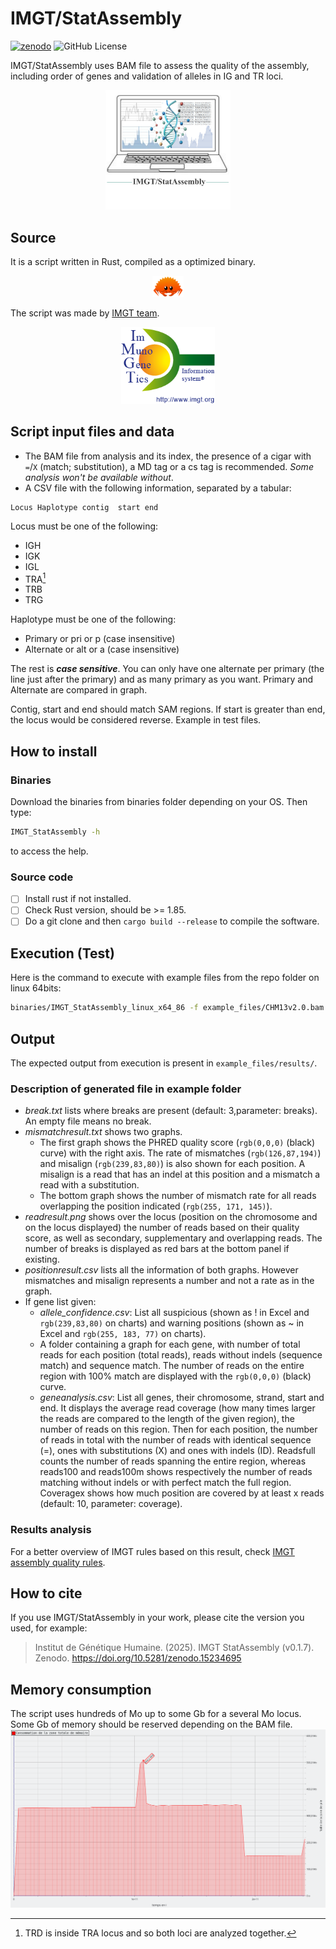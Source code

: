 # IMGT/StatAssembly
[![zenodo](https://zenodo.org/badge/DOI/10.5281/zenodo.15016809.svg)](https://zenodo.org/doi/10.5281/zenodo.15016810)
![GitHub License](https://img.shields.io/github/license/DorianCoding/IMGT_StatAssembly)

IMGT/StatAssembly uses BAM file to assess the quality of the assembly, including order of genes and validation of alleles in IG and TR loci. 
<p align="middle">
<img src = "images/logo_software.png" width ="200" />
</p>

## Source
It is a script written in Rust, compiled as a optimized binary.
<p align="middle">
<img src = "images/rust.png" width ="50" />
</p>
The script was made by <a href="//www.imgt.org">IMGT team</a>.
<p align="middle">
<img src= "images/logo_imgt.png" width ="150" />
</p>

## Script input files and data
* The BAM file from analysis and its index, the presence of a cigar with `=`/`X` (match; substitution), a MD tag or a cs tag is recommended. *Some analysis won't be available without*.
* A CSV file with the following information, separated by a tabular:
```
Locus Haplotype contig  start end
```
Locus must be one of the following:
* IGH
* IGK
* IGL
* TRA[^1]
* TRB
* TRG

[^1]: TRD is inside TRA locus and so both loci are analyzed together.

Haplotype must be one of the following:
* Primary or pri or p (case insensitive)
* Alternate or alt or a (case insensitive)

The rest is ***case sensitive***. You can only have one alternate per primary (the line just after the primary) and as many primary as you want. Primary and Alternate are compared in graph.

Contig, start and end should match SAM regions. If start is greater than end, the locus would be considered reverse.
Example in test files.

## How to install

### Binaries

Download the binaries from binaries folder depending on your OS. Then type:
```bash
IMGT_StatAssembly -h
```
to access the help.

### Source code

- [ ] Install rust if not installed.
- [ ] Check Rust version, should be >= 1.85.
- [ ] Do a git clone and then `cargo build --release` to compile the software.

## Execution (Test)

Here is the command to execute with example files from the repo folder on linux 64bits:
```bash
binaries/IMGT_StatAssembly_linux_x64_86 -f example_files/CHM13v2.0.bam -s human -l example_files/CHM13v2.0loc.csv -g example_files/CHM13v2.0geneloc.csv -o results/
```

## Output

The expected output from execution is present in `example_files/results/`.

### Description of generated file in example folder

- *break.txt* lists where breaks are present (default: 3,parameter: breaks). An empty file means no break.
- *mismatchresult.txt* shows two graphs.
    - The first graph shows the PHRED quality score (`rgb(0,0,0)` (black) curve) with the right axis. The rate of mismatches (`rgb(126,87,194)`) and misalign (`rgb(239,83,80)`) is also shown for each position. A misalign is a read that has an indel at this position and a mismatch a read with a substitution.
    - The bottom graph shows the number of mismatch rate for all reads overlapping the position indicated (`rgb(255, 171, 145)`).
- *readresult.png* shows over the locus (position on the chromosome and on the locus displayed) the number of reads based on their quality score, as well as secondary, supplementary and overlapping reads. The number of breaks is displayed as red bars at the bottom panel if existing.
- *positionresult.csv* lists all the information of both graphs. However mismatches and misalign represents a number and not a rate as in the graph.
- If gene list given:
    - *allele_confidence.csv*: List all suspicious (shown as ! in Excel and `rgb(239,83,80)` on charts) and warning positions (shown as ~ in Excel and `rgb(255, 183, 77)` on charts).
    - A folder containing a graph for each gene, with number of total reads for each position (total reads), reads without indels (sequence match) and sequence match. The number of reads on the entire region with 100% match are displayed with the `rgb(0,0,0)` (black) curve.
    - *geneanalysis.csv*: List all genes, their chromosome, strand, start and end. It displays the average read coverage (how many times larger the reads are compared to the length of the given region), the number of reads on this region. Then for each position, the number of reads in total with the number of reads with identical sequence (=), ones with substitutions (X) and ones with indels (ID). Readsfull counts the number of reads spanning the entire region, whereas reads100 and reads100m shows respectively the number of reads matching without indels or with perfect match the full region. Coveragex shows how much position are covered by at least x reads (default: 10, parameter: coverage).

### Results analysis

For a better overview of IMGT rules based on this result, check [IMGT assembly quality rules](https://imgt.org/IMGTScientificChart/Assemblies/IMGTassemblyquality.php).

## How to cite

If you use IMGT/StatAssembly in your work, please cite the version you used, for example:

> Institut de Génétique Humaine. (2025). IMGT StatAssembly (v0.1.7). Zenodo. https://doi.org/10.5281/zenodo.15234695

## Memory consumption
The script uses hundreds of Mo up to some Gb for a several Mo locus. Some Gb of memory should be reserved depending on the BAM file.
![Memory consumption](/images/memory.png)